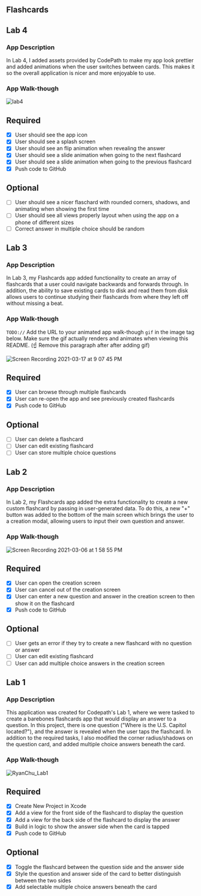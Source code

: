 
## Flashcards

## Lab 4

### App Description
In Lab 4, I added assets provided by CodePath to make my app look prettier and added animations when the user switches between cards. This makes it so the overall application is nicer and more enjoyable to use.

### App Walk-though

![lab4](https://user-images.githubusercontent.com/60151523/113358975-6c40aa80-930c-11eb-857f-3726a8ec7db5.gif)

## Required
- [x] User should see the app icon 
- [x] User should see a splash screen
- [x] User should see an flip animation when revealing the answer
- [x] User should see a slide animation when going to the next flashcard
- [x] User should see a slide animation when going to the previous flashcard
- [x] Push code to GitHub
## Optional
- [ ] User should see a nicer flaschard with rounded corners, shadows, and animating when showing the first time
- [ ] User should see all views properly layout when using the app on a phone of different sizes
- [ ] Correct answer in multiple choice should be random

## Lab 3

### App Description
In Lab 3, my Flashcards app added functionality to create an array of flashcards that a user could navigate backwards and forwards through. In addition, the ability to save existing cards to disk and read them from disk allows users to continue studying their flashcards from where they left off without missing a beat. 

### App Walk-though
`TODO://` Add the URL to your animated app walk-though `gif` in the image tag below. Make sure the gif actually renders and animates when viewing this README. (☝️ Remove this paragraph after after adding gif)

![Screen Recording 2021-03-17 at 9 07 45 PM](https://user-images.githubusercontent.com/60151523/111562971-1b09b600-8765-11eb-915f-f884485607cc.gif)

## Required
- [x] User can browse through multiple flashcards
- [x] User can re-open the app and see previously created flashcards
- [x] Push code to GitHub
## Optional
- [ ] User can delete a flashcard
- [ ] User can edit existing flashcard
- [ ] User can store multiple choice questions

## Lab 2

### App Description
In Lab 2, my Flashcards app added the extra functionality to create a new custom flashcard by passing in user-generated data. To do this, a new "+" button was added to the bottom of the main screen which brings the user to a creation modal, allowing users to input their own question and answer.

### App Walk-though
![Screen Recording 2021-03-06 at 1 58 55 PM](https://user-images.githubusercontent.com/60151523/110999991-dc2fc680-8346-11eb-92c3-77c2be3aa467.gif)

## Required
- [x] User can open the creation screen
- [x] User can cancel out of the creation screen
- [x] User can enter a new question and answer in the creation screen to then show it on the flashcard
- [x] Push code to GitHub
## Optional
- [ ] User gets an error if they try to create a new flashcard with no question or answer
- [ ] User can edit existing flashcard
- [ ] User can add multiple choice answers in the creation screen

## Lab 1

### App Description
This application was created for Codepath's Lab 1, where we were tasked to create a barebones flashcards app that would display an answer to a question. In this project, there is one question ("Where is the U.S. Capitol located?"), and the answer is revealed when the user taps the flashcard. In addition to the required tasks, I also modified the corner radius/shadows on the question card, and added multiple choice answers beneath the card.

### App Walk-though

![RyanChu_Lab1](https://user-images.githubusercontent.com/60151523/109402105-b5ba6600-7918-11eb-96ce-29800709bcba.gif)

## Required
- [x] Create New Project in Xcode
- [x] Add a view for the front side of the flashcard to display the question
- [x] Add a view for the back side of the flashcard to display the answer
- [x] Build in logic to show the answer side when the card is tapped
- [x] Push code to GitHub
## Optional
- [x] Toggle the flashcard between the question side and the answer side
- [x] Style the question and answer side of the card to better distinguish between the two sides
- [x] Add selectable multiple choice answers beneath the card
